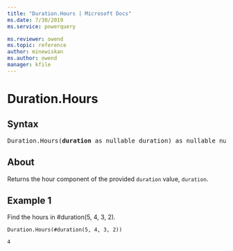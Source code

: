 ```yaml
---
title: "Duration.Hours | Microsoft Docs"
ms.date: 7/30/2019
ms.service: powerquery

ms.reviewer: owend
ms.topic: reference
author: minewiskan
ms.author: owend
manager: kfile
---
```

# Duration.Hours

## Syntax

<pre>
Duration.Hours(<b>duration</b> as nullable duration) as nullable number 
</pre>
  
## About  
Returns the hour component of the provided `duration` value, `duration`.

## Example 1
Find the hours in #duration(5, 4, 3, 2).

```powerquery-m
Duration.Hours(#duration(5, 4, 3, 2))
```

`4`
